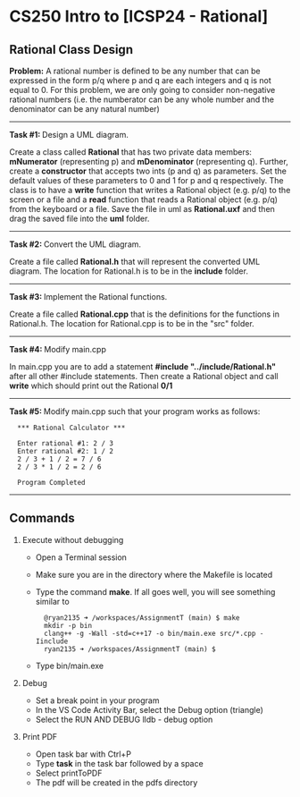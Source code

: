 # CS250 Intro to [ICSP24 - Rational]

## Rational Class Design

<b>Problem:</b> A rational number is defined to be any number that
can be expressed in the form p/q where p and q are each integers and q
is not equal to 0. For this problem, we are only going to consider
non-negative rational numbers (i.e. the numberator can be any whole
number and the denominator can be any natural number)

---
<b>Task #1: </b> Design a UML diagram.

Create a class called **Rational** that has two private data members: **mNumerator** (representing p) and **mDenominator** (representing q). Further, create a **constructor** that accepts two ints (p and q) as parameters. Set the default values of these parameters to 0 and 1 for p and q respectively. The class is to have a **write** function that writes a Rational object (e.g. p/q) to the screen or a file and a **read** function that reads a Rational object (e.g. p/q) from the keyboard or a file. Save the file in uml as **Rational.uxf** and then drag the saved file into the **uml** folder.

---
<b>Task #2: </b> Convert the UML diagram.

Create a file called **Rational.h** that will represent the converted UML diagram. The location for Rational.h is to be in the **include** folder.

---
<b>Task #3: </b> Implement the Rational functions.

Create a file called **Rational.cpp** that is the definitions for the functions in Rational.h. The location for Rational.cpp is to be in the "src" folder.

---
<b>Task #4: </b> Modify main.cpp

In main.cpp you are to add a statement **#include "../include/Rational.h"** after all other #include statements. Then create a Rational object and call **write** which should print out the Rational **0/1**

---
<b>Task #5: </b> Modify main.cpp such that your program works as follows:

      *** Rational Calculator ***

      Enter rational #1: 2 / 3
      Enter rational #2: 1 / 2
      2 / 3 + 1 / 2 = 7 / 6
      2 / 3 * 1 / 2 = 2 / 6

      Program Completed
---


## Commands

1. Execute without debugging

    * Open a Terminal session
    * Make sure you are in the directory where the Makefile is located
    * Type the command <b>make</b>. If all goes well, you will see something similar to 

      ```
        @ryan2135 ➜ /workspaces/AssignmentT (main) $ make
        mkdir -p bin
        clang++ -g -Wall -std=c++17 -o bin/main.exe src/*.cpp -Iinclude
        ryan2135 ➜ /workspaces/AssignmentT (main) $ 
      ```
    * Type bin/main.exe

2. Debug

    * Set a break point in your program
    * In the VS Code Activity Bar, select the Debug option (triangle)
    * Select the RUN AND DEBUG lldb - debug option

3. Print PDF

    * Open task bar with Ctrl+P
    * Type <b>task</b> in the task bar followed by a space
    * Select printToPDF
    * The pdf will be created in the pdfs directory

